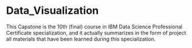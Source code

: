 # Data_Visualization
This Capstone is the 10th (final) course in IBM Data Science Professional Certificate specialization, and it actually summarizes in the form of project all materials that have been learned during this specialization.
